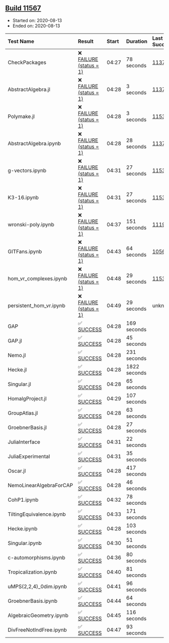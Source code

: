 ## [Build 11567](https://oscarci.mathematik.uni-kl.de/job/oscar/11567/)

* Started on: 2020-08-13
* Ended on: 2020-08-13

| Test Name    | Result | Start | Duration | Last Success | First Failure |
|:-------------|:-------|:------|:---------|:-------------|:--------------|
| CheckPackages | ❌ [FAILURE (status = 1)](https://oscarci.mathematik.uni-kl.de/job/oscar/11567/artifact/logs/build-11567/CheckPackages.log) | 04:27 | 78 seconds | [11376](https://oscarci.mathematik.uni-kl.de/job/oscar/11376/) | [11377](https://oscarci.mathematik.uni-kl.de/job/oscar/11377/) |
| AbstractAlgebra.jl | ❌ [FAILURE (status = 1)](https://oscarci.mathematik.uni-kl.de/job/oscar/11567/artifact/logs/build-11567/AbstractAlgebra.jl.log) | 04:28 | 3 seconds | [11376](https://oscarci.mathematik.uni-kl.de/job/oscar/11376/) | [11377](https://oscarci.mathematik.uni-kl.de/job/oscar/11377/) |
| Polymake.jl | ❌ [FAILURE (status = 1)](https://oscarci.mathematik.uni-kl.de/job/oscar/11567/artifact/logs/build-11567/Polymake.jl.log) | 04:28 | 3 seconds | [11532](https://oscarci.mathematik.uni-kl.de/job/oscar/11532/) | [11533](https://oscarci.mathematik.uni-kl.de/job/oscar/11533/) |
| AbstractAlgebra.ipynb | ❌ [FAILURE (status = 1)](https://oscarci.mathematik.uni-kl.de/job/oscar/11567/artifact/logs/build-11567/AbstractAlgebra.ipynb.log) | 04:28 | 28 seconds | [11376](https://oscarci.mathematik.uni-kl.de/job/oscar/11376/) | [11377](https://oscarci.mathematik.uni-kl.de/job/oscar/11377/) |
| g-vectors.ipynb | ❌ [FAILURE (status = 1)](https://oscarci.mathematik.uni-kl.de/job/oscar/11567/artifact/logs/build-11567/g-vectors.ipynb.log) | 04:31 | 27 seconds | [11532](https://oscarci.mathematik.uni-kl.de/job/oscar/11532/) | [11533](https://oscarci.mathematik.uni-kl.de/job/oscar/11533/) |
| K3-16.ipynb | ❌ [FAILURE (status = 1)](https://oscarci.mathematik.uni-kl.de/job/oscar/11567/artifact/logs/build-11567/K3-16.ipynb.log) | 04:31 | 27 seconds | [11532](https://oscarci.mathematik.uni-kl.de/job/oscar/11532/) | [11533](https://oscarci.mathematik.uni-kl.de/job/oscar/11533/) |
| wronski-poly.ipynb | ❌ [FAILURE (status = 1)](https://oscarci.mathematik.uni-kl.de/job/oscar/11567/artifact/logs/build-11567/wronski-poly.ipynb.log) | 04:37 | 151 seconds | [11192](https://oscarci.mathematik.uni-kl.de/job/oscar/11192/) | [11193](https://oscarci.mathematik.uni-kl.de/job/oscar/11193/) |
| GITFans.ipynb | ❌ [FAILURE (status = 1)](https://oscarci.mathematik.uni-kl.de/job/oscar/11567/artifact/logs/build-11567/GITFans.ipynb.log) | 04:43 | 64 seconds | [10566](https://oscarci.mathematik.uni-kl.de/job/oscar/10566/) | [10567](https://oscarci.mathematik.uni-kl.de/job/oscar/10567/) |
| hom_vr_complexes.ipynb | ❌ [FAILURE (status = 1)](https://oscarci.mathematik.uni-kl.de/job/oscar/11567/artifact/logs/build-11567/hom_vr_complexes.ipynb.log) | 04:48 | 29 seconds | [11532](https://oscarci.mathematik.uni-kl.de/job/oscar/11532/) | [11533](https://oscarci.mathematik.uni-kl.de/job/oscar/11533/) |
| persistent_hom_vr.ipynb | ❌ [FAILURE (status = 1)](https://oscarci.mathematik.uni-kl.de/job/oscar/11567/artifact/logs/build-11567/persistent_hom_vr.ipynb.log) | 04:49 | 29 seconds | unknown | unknown |
| GAP | ✅ [SUCCESS](https://oscarci.mathematik.uni-kl.de/job/oscar/11567/artifact/logs/build-11567/GAP.log) | 04:28 | 169 seconds |  |  |
| GAP.jl | ✅ [SUCCESS](https://oscarci.mathematik.uni-kl.de/job/oscar/11567/artifact/logs/build-11567/GAP.jl.log) | 04:28 | 45 seconds |  |  |
| Nemo.jl | ✅ [SUCCESS](https://oscarci.mathematik.uni-kl.de/job/oscar/11567/artifact/logs/build-11567/Nemo.jl.log) | 04:28 | 231 seconds |  |  |
| Hecke.jl | ✅ [SUCCESS](https://oscarci.mathematik.uni-kl.de/job/oscar/11567/artifact/logs/build-11567/Hecke.jl.log) | 04:28 | 1822 seconds |  |  |
| Singular.jl | ✅ [SUCCESS](https://oscarci.mathematik.uni-kl.de/job/oscar/11567/artifact/logs/build-11567/Singular.jl.log) | 04:28 | 65 seconds |  |  |
| HomalgProject.jl | ✅ [SUCCESS](https://oscarci.mathematik.uni-kl.de/job/oscar/11567/artifact/logs/build-11567/HomalgProject.jl.log) | 04:29 | 107 seconds |  |  |
| GroupAtlas.jl | ✅ [SUCCESS](https://oscarci.mathematik.uni-kl.de/job/oscar/11567/artifact/logs/build-11567/GroupAtlas.jl.log) | 04:28 | 63 seconds |  |  |
| GroebnerBasis.jl | ✅ [SUCCESS](https://oscarci.mathematik.uni-kl.de/job/oscar/11567/artifact/logs/build-11567/GroebnerBasis.jl.log) | 04:28 | 27 seconds |  |  |
| JuliaInterface | ✅ [SUCCESS](https://oscarci.mathematik.uni-kl.de/job/oscar/11567/artifact/logs/build-11567/JuliaInterface.log) | 04:31 | 22 seconds |  |  |
| JuliaExperimental | ✅ [SUCCESS](https://oscarci.mathematik.uni-kl.de/job/oscar/11567/artifact/logs/build-11567/JuliaExperimental.log) | 04:31 | 35 seconds |  |  |
| Oscar.jl | ✅ [SUCCESS](https://oscarci.mathematik.uni-kl.de/job/oscar/11567/artifact/logs/build-11567/Oscar.jl.log) | 04:28 | 417 seconds |  |  |
| NemoLinearAlgebraForCAP | ✅ [SUCCESS](https://oscarci.mathematik.uni-kl.de/job/oscar/11567/artifact/logs/build-11567/NemoLinearAlgebraForCAP.log) | 04:28 | 46 seconds |  |  |
| CohP1.ipynb | ✅ [SUCCESS](https://oscarci.mathematik.uni-kl.de/job/oscar/11567/artifact/logs/build-11567/CohP1.ipynb.log) | 04:32 | 78 seconds |  |  |
| TiltingEquivalence.ipynb | ✅ [SUCCESS](https://oscarci.mathematik.uni-kl.de/job/oscar/11567/artifact/logs/build-11567/TiltingEquivalence.ipynb.log) | 04:33 | 171 seconds |  |  |
| Hecke.ipynb | ✅ [SUCCESS](https://oscarci.mathematik.uni-kl.de/job/oscar/11567/artifact/logs/build-11567/Hecke.ipynb.log) | 04:28 | 103 seconds |  |  |
| Singular.ipynb | ✅ [SUCCESS](https://oscarci.mathematik.uni-kl.de/job/oscar/11567/artifact/logs/build-11567/Singular.ipynb.log) | 04:30 | 51 seconds |  |  |
| c-automorphisms.ipynb | ✅ [SUCCESS](https://oscarci.mathematik.uni-kl.de/job/oscar/11567/artifact/logs/build-11567/c-automorphisms.ipynb.log) | 04:36 | 80 seconds |  |  |
| Tropicalization.ipynb | ✅ [SUCCESS](https://oscarci.mathematik.uni-kl.de/job/oscar/11567/artifact/logs/build-11567/Tropicalization.ipynb.log) | 04:40 | 81 seconds |  |  |
| uMPS(2,2,4)_0dim.ipynb | ✅ [SUCCESS](https://oscarci.mathematik.uni-kl.de/job/oscar/11567/artifact/logs/build-11567/uMPS-2-2-4-_0dim.ipynb.log) | 04:41 | 96 seconds |  |  |
| GroebnerBasis.ipynb | ✅ [SUCCESS](https://oscarci.mathematik.uni-kl.de/job/oscar/11567/artifact/logs/build-11567/GroebnerBasis.ipynb.log) | 04:44 | 64 seconds |  |  |
| AlgebraicGeometry.ipynb | ✅ [SUCCESS](https://oscarci.mathematik.uni-kl.de/job/oscar/11567/artifact/logs/build-11567/AlgebraicGeometry.ipynb.log) | 04:45 | 116 seconds |  |  |
| DivFreeNotIndFree.ipynb | ✅ [SUCCESS](https://oscarci.mathematik.uni-kl.de/job/oscar/11567/artifact/logs/build-11567/DivFreeNotIndFree.ipynb.log) | 04:47 | 93 seconds |  |  |

